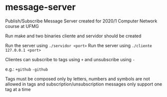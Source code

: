 # message-server
Publish/Subscribe Message Server created for 2020/1 Computer Network course at UFMG

Run make and two binaries cliente and servidor should be created

Run the server using `./servidor <port>` Run the server using `./cliente 127.0.0.1 <port>`

Clientes can subscribe to tags using `+` and unsubscribe using `-`

e.g.: `+github` `-github`

Tags must be composed only by letters, numbers and symbols are not allowed in tags and subscription/unsubscription messages only support one tag at a time
